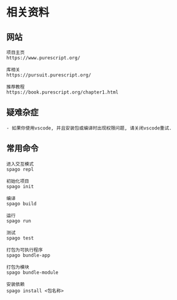 # 相关资料

## 网站

```
项目主页
https://www.purescript.org/

库相关
https://pursuit.purescript.org/

推荐教程
https://book.purescript.org/chapter1.html
```

## 疑难杂症

```
- 如果你使用vscode, 并且安装包或编译时出现权限问题, 请关闭vscode重试.
```

## 常用命令

```
进入交互模式
spago repl

初始化项目
spago init

编译
spago build

运行
spago run

测试
spago test

打包为可执行程序
spago bundle-app

打包为模块
spago bundle-module

安装依赖
spago install <包名称>
```

